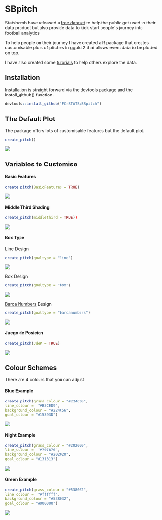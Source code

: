 # SBpitch
Statsbomb have released a [free dataset](https://statsbomb.com/resource-centre) to help the public get used to their data product but also provide data to kick start people's journey into football analytics. 

To help people on their journey I have created a R package that creates customisable plots of pitches in ggplot2 that allows event data to be plotted on top. 

I have also created some [tutorials](https://github.com/FCrSTATS/StatsBomb_WomensData) to help others explore the data.

## Installation 

Installation is straight forward via the devtools package and the install_github() function. 

```R
devtools::install_github("FCrSTATS/SBpitch")
```

## The Default Plot 

The package offers lots of customisable features but the default plot.

```R
create_pitch()
```

![](https://github.com/FCrSTATS/SBpitch/blob/master/images/Unknown.png)

## Variables to Customise 

#### Basic Features 
```R
create_pitch(BasicFeatures = TRUE)
```
![](https://github.com/FCrSTATS/SBpitch/blob/master/images/Unknown-1.png)

#### Middle Third Shading 
```R
create_pitch(middlethird = TRUE))
```
![](https://github.com/FCrSTATS/SBpitch/blob/master/images/Unknown-2.png)

#### Box Type 
Line Design
```R
create_pitch(goaltype = "line")
```
![](https://github.com/FCrSTATS/SBpitch/blob/master/images/Unknown.png)

Box Design
```R
create_pitch(goaltype = "box")
```
![](https://github.com/FCrSTATS/SBpitch/blob/master/images/Unknown-3.png)

[Barca Numbers](https://twitter.com/barcanumbers) Design 
```R
create_pitch(goaltype = "barcanumbers")
```
![](https://github.com/FCrSTATS/SBpitch/blob/master/images/Unknown-4.png)

#### Juego de Posicion 
```R
create_pitch(JdeP = TRUE)
```
![](https://github.com/FCrSTATS/SBpitch/blob/master/images/Unknown-5.png)

## Colour Schemes 

There are 4 colours that you can adjust 

#### Blue Example
```R
create_pitch(grass_colour = "#224C56", 
line_colour =  "#B3CED9", 
background_colour = "#224C56", 
goal_colour = "#15393D")
```
![](https://github.com/FCrSTATS/SBpitch/blob/master/images/Unknown-6.png)

#### Night Example
```R
create_pitch(grass_colour = "#202020", 
line_colour =  "#797876", 
background_colour = "#202020", 
goal_colour = "#131313")
```
![](https://github.com/FCrSTATS/SBpitch/blob/master/images/Unknown-7.png)

#### Green Example
```R
create_pitch(grass_colour = "#538032", 
line_colour =  "#ffffff", 
background_colour = "#538032", 
goal_colour = "#000000")
```
![](https://github.com/FCrSTATS/SBpitch/blob/master/images/Unknown-8.png)




